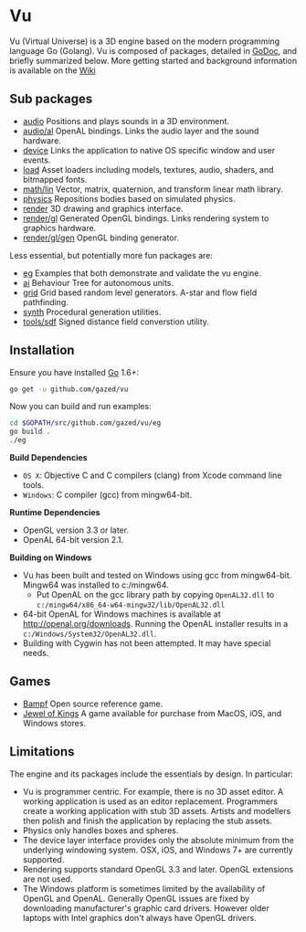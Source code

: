 <!-- Copyright © 2013-2018 Galvanized Logic Inc.                       -->
<!-- Use is governed by a BSD-style license found in the LICENSE file. -->

# Vu

Vu (Virtual Universe) is a 3D engine based on the modern programming language Go (Golang).
Vu is composed of packages, detailed in [GoDoc](http://godoc.org/github.com/gazed/vu),
and briefly summarized below.
More getting started and background information is available
on the [Wiki](https://github.com/gazed/vu/wiki)

Sub packages
--------

* [audio](http://godoc.org/github.com/gazed/vu/audio) Positions and plays sounds in a 3D environment.
* [audio/al](http://godoc.org/github.com/gazed/vu/audio/al) OpenAL bindings. Links the audio layer and the sound hardware.
* [device](http://godoc.org/github.com/gazed/vu/device)  Links the application to native OS specific window and user events.
* [load](http://godoc.org/github.com/gazed/vu/load) Asset loaders including models, textures, audio, shaders, and bitmapped fonts.
* [math/lin](http://godoc.org/github.com/gazed/vu/math/lin) Vector, matrix, quaternion, and transform linear math library.
* [physics](http://godoc.org/github.com/gazed/vu/physics) Repositions bodies based on simulated physics.
* [render](http://godoc.org/github.com/gazed/vu/render) 3D drawing and graphics interface.
* [render/gl](http://godoc.org/github.com/gazed/vu/render/gl) Generated OpenGL bindings. Links rendering system to graphics hardware.
* [render/gl/gen](http://godoc.org/github.com/gazed/vu/render/gl/gen)  OpenGL binding generator.

Less essential, but potentially more fun packages are:

* [eg](http://godoc.org/github.com/gazed/vu/eg) Examples that both demonstrate and validate the vu engine.
* [ai](http://godoc.org/github.com/gazed/vu/ai) Behaviour Tree for autonomous units.
* [grid](http://godoc.org/github.com/gazed/vu/grid) Grid based random level generators. A-star and flow field pathfinding.
* [synth](http://godoc.org/github.com/gazed/vu/synth) Procedural generation utilities.
* [tools/sdf](http://godoc.org/github.com/gazed/vu/tools/sdf) Signed distance field converstion utility.

Installation
-----

Ensure you have installed [Go](http://golang.org) 1.6+:

```bash
go get -u github.com/gazed/vu
```

Now you can build and run examples:

```bash
cd $GOPATH/src/github.com/gazed/vu/eg
go build .
./eg
```

**Build Dependencies**

* ``OS X``: Objective C and C compilers (clang) from Xcode command line tools.
* ``Windows``: C compiler (gcc) from mingw64-bit.

**Runtime Dependencies**

* OpenGL version 3.3 or later.
* OpenAL 64-bit version 2.1.

**Building on Windows**

* Vu has been built and tested on Windows using gcc from mingw64-bit.
  Mingw64 was installed to c:/mingw64.
  * Put OpenAL on the gcc library path by copying ``OpenAL32.dll`` to
    ``c:/mingw64/x86_64-w64-mingw32/lib/OpenAL32.dll``
* 64-bit OpenAL for Windows machines is available at http://openal.org/downloads.
  Running the OpenAL installer results in a ``c:/Windows/System32/OpenAL32.dll``.
* Building with Cygwin has not been attempted. It may have special needs.

Games
-----

* [Bampf](https://github.com/gazed/bampf) Open source reference game.
* [Jewel of Kings](http://jewelofkings.com) A game available for purchase from MacOS, iOS, and Windows stores.

Limitations
-----------

The engine and its packages include the essentials by design. In particular:

* Vu is programmer centric. For example, there is no 3D asset editor.
  A working application is used as an editor replacement. Programmers create a
  working application with stub 3D assets. Artists and modellers then polish
  and finish the application by replacing the stub assets.
* Physics only handles boxes and spheres.
* The device layer interface provides only the absolute minimum from the underlying
  windowing system. OSX, iOS, and Windows 7+ are currently supported.
* Rendering supports standard OpenGL 3.3 and later. OpenGL extensions are not used.
* The Windows platform is sometimes limited by the availability of OpenGL and OpenAL.
  Generally OpenGL issues are fixed by downloading manufacturer's graphic card drivers.
  However older laptops with Intel graphics don't always have OpenGL drivers.
